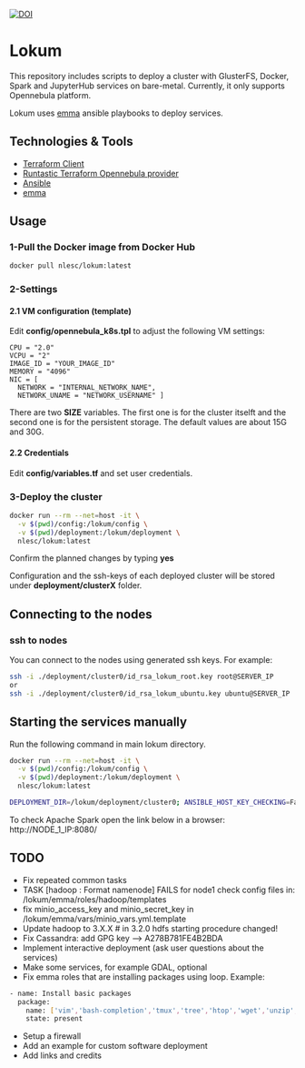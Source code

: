 [![DOI](https://zenodo.org/badge/DOI/10.5281/zenodo.3482939.svg)](https://doi.org/10.5281/zenodo.3482939)

# Lokum

This repository includes scripts to deploy a cluster with GlusterFS, Docker, Spark and JupyterHub services on bare-metal. Currently, it only supports Opennebula platform.

Lokum uses [emma](https://github.com/nlesc-sherlock/emma) ansible playbooks to deploy services.

## Technologies & Tools

- [Terraform Client](https://www.terraform.io)
- [Runtastic Terraform Opennebula provider](https://github.com/runtastic/terraform-provider-opennebula)
- [Ansible](https://www.ansible.com/)
- [emma](https://github.com/nlesc-sherlock/emma)

## Usage

### 1-Pull the Docker image from Docker Hub

```bash
docker pull nlesc/lokum:latest
```

### 2-Settings

#### 2.1 VM configuration (template)

Edit **config/opennebula_k8s.tpl** to adjust the following VM settings:

    CPU = "2.0"
    VCPU = "2"
    IMAGE_ID = "YOUR_IMAGE_ID"
    MEMORY = "4096"
    NIC = [
      NETWORK = "INTERNAL_NETWORK_NAME",
      NETWORK_UNAME = "NETWORK_USERNAME" ]

There are two **SIZE** variables. The first one is for the cluster itselft and the second one is for the persistent storage. The default values are about 15G and 30G.

#### 2.2 Credentials

Edit **config/variables.tf** and set user credentials.

### 3-Deploy the cluster

```bash
docker run --rm --net=host -it \
  -v $(pwd)/config:/lokum/config \
  -v $(pwd)/deployment:/lokum/deployment \
  nlesc/lokum:latest
```

Confirm the planned changes by typing **yes**

Configuration and the ssh-keys of each deployed cluster will be stored under **deployment/clusterX** folder.

## Connecting to the nodes

### ssh to nodes

You can connect to the nodes using generated ssh keys. For example:

```bash
ssh -i ./deployment/cluster0/id_rsa_lokum_root.key root@SERVER_IP
or
ssh -i ./deployment/cluster0/id_rsa_lokum_ubuntu.key ubuntu@SERVER_IP
```

## Starting the services manually

Run the following command in main lokum directory.

```bash
docker run --rm --net=host -it \
  -v $(pwd)/config:/lokum/config \
  -v $(pwd)/deployment:/lokum/deployment \
  nlesc/lokum:latest
```

```bash
DEPLOYMENT_DIR=/lokum/deployment/cluster0; ANSIBLE_HOST_KEY_CHECKING=False; export CLUSTER_NAME=lokum; cd /lokum/emma/vars; sh ./create_vars_files.sh; cd /lokum/emma; ansible-playbook -i ${DEPLOYMENT_DIR}/hosts.yaml --extra-vars 'CLUSTER_NAME=lokum' start_platform.yml --skip-tags 'jupyterhub,cassandra' --private-key=${DEPLOYMENT_DIR}/id_rsa_lokum_ubuntu.key -v
```

To check Apache Spark open the link below in a browser:
http://NODE_1_IP:8080/

## TODO

- Fix repeated common tasks
- TASK [hadoop : Format namenode] FAILS for node1
  check config files in:
  /lokum/emma/roles/hadoop/templates
- fix minio_access_key and minio_secret_key in  /lokum/emma/vars/minio_vars.yml.template
- Update hadoop to 3.X.X  # in 3.2.0 hdfs starting procedure changed!
- Fix Cassandra:
  add GPG key --> A278B781FE4B2BDA
- Implement interactive deployment (ask user questions about the services)
- Make some services, for example GDAL, optional
- Fix emma roles that are installing packages using loop. Example:

```bash
- name: Install basic packages
  package:
    name: ['vim','bash-completion','tmux','tree','htop','wget','unzip','curl','git']
    state: present
```

- Setup a firewall
- Add an example for custom software deployment
- Add links and credits
